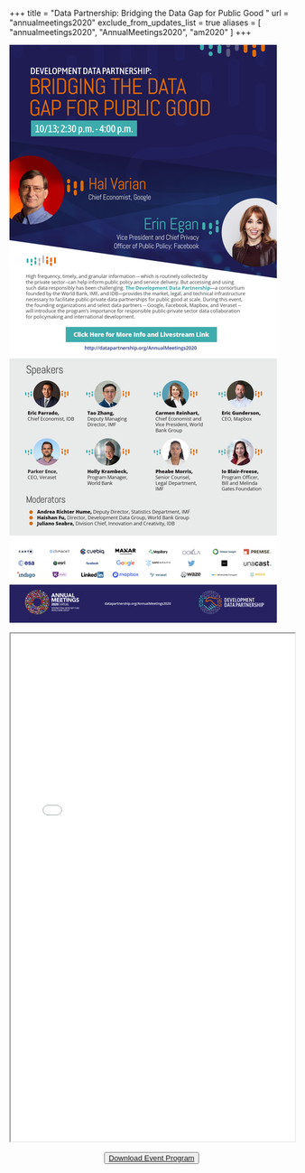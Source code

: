+++
title = "Data Partnership: Bridging the Data Gap for Public Good "
url = "annualmeetings2020"
exclude_from_updates_list = true
aliases = [
    "annualmeetings2020",
    "AnnualMeetings2020",
    "am2020"
]
+++

[![](/events/annual-meetings-2020-data-partnership.png)](https://www.imfconnect.org/content/imf/en/annual-meetings/calendar/open/2020/10/13/development_datapartnershipbridgingthedatagapforpublicgood_158127.html?calendarCategory=T2ZmaWNpYWwvQnkgSW52aXRhdGlvbg==.UHJlc3M=.T3Blbg==#showCalDetail)

<iframe src="/events/annual-meetings-2020-data-partnership-agenda.pdf#toolbar=0&statusbar=0" width="100%" height="900px">
</iframe>

<p style="text-align:center"><button type="button" class="btn btn-outline-info"><a href="/events/annual-meetings-2020-data-partnership.pdf">Download Event Program</a></button></p>
